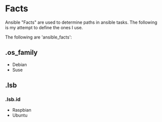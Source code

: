 # Facts

Ansible "Facts" are used to determine paths in ansible tasks.
The following is my attempt to define the ones I use.

The following are 'ansible_facts':

## .os_family

* Debian
* Suse

## .lsb

### .lsb.id

* Raspbian
* Ubuntu
